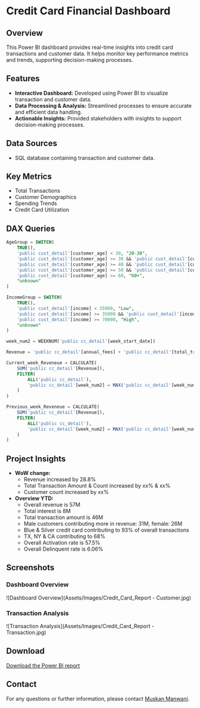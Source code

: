 # Credit Card Financial Dashboard

## Overview
This Power BI dashboard provides real-time insights into credit card transactions and customer data. It helps monitor key performance metrics and trends, supporting decision-making processes.

## Features
- **Interactive Dashboard:** Developed using Power BI to visualize transaction and customer data.
- **Data Processing & Analysis:** Streamlined processes to ensure accurate and efficient data handling.
- **Actionable Insights:** Provided stakeholders with insights to support decision-making processes.

## Data Sources
- SQL database containing transaction and customer data.

## Key Metrics
- Total Transactions
- Customer Demographics
- Spending Trends
- Credit Card Utilization

## DAX Queries
```sql
AgeGroup = SWITCH(
    TRUE(),
    'public cust_detail'[customer_age] < 30, "20-30",
    'public cust_detail'[customer_age] >= 30 && 'public cust_detail'[customer_age] < 40, "30-40",
    'public cust_detail'[customer_age] >= 40 && 'public cust_detail'[customer_age] < 50, "40-50",
    'public cust_detail'[customer_age] >= 50 && 'public cust_detail'[customer_age] < 60, "50-60",
    'public cust_detail'[customer_age] >= 60, "60+",
    "unknown"
)

IncomeGroup = SWITCH(
    TRUE(),
    'public cust_detail'[income] < 35000, "Low",
    'public cust_detail'[income] >= 35000 && 'public cust_detail'[income] < 70000, "Med",
    'public cust_detail'[income] >= 70000, "High",
    "unknown"
)

week_num2 = WEEKNUM('public cc_detail'[week_start_date])

Revenue = 'public cc_detail'[annual_fees] + 'public cc_detail'[total_trans_amt] + 'public cc_detail'[interest_earned]

Current_week_Reveneue = CALCULATE(
    SUM('public cc_detail'[Revenue]),
    FILTER(
        ALL('public cc_detail'),
        'public cc_detail'[week_num2] = MAX('public cc_detail'[week_num2])
    )
)

Previous_week_Reveneue = CALCULATE(
    SUM('public cc_detail'[Revenue]),
    FILTER(
        ALL('public cc_detail'),
        'public cc_detail'[week_num2] = MAX('public cc_detail'[week_num2])-1
    )
)
```

## Project Insights
- **WoW change:**
  - Revenue increased by 28.8%
  - Total Transaction Amount & Count increased by xx% & xx%
  - Customer count increased by xx%
- **Overview YTD:**
  - Overall revenue is 57M
  - Total interest is 8M
  - Total transaction amount is 46M
  - Male customers contributing more in revenue: 31M, female: 26M
  - Blue & Silver credit card contributing to 93% of overall transactions
  - TX, NY & CA contributing to 68%
  - Overall Activation rate is 57.5%
  - Overall Delinquent rate is 6.06%

## Screenshots
### Dashboard Overview
![Dashboard Overview](Assets/Images/Credit_Card_Report - Customer.jpg)

### Transaction Analysis
![Transaction Analysis](Assets/Images/Credit_Card_Report - Transaction.jpg)

## Download
[Download the Power BI report](Assets/Report/Credit_Card_Report.pbix)

## Contact
For any questions or further information, please contact [Muskan Manwani](mailto:mmanwani@uoguelph.ca).

